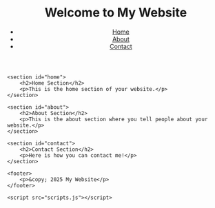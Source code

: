 
<!DOCTYPE html>
<html lang="en">
<head>
    <meta charset="UTF-8">
    <meta name="viewport" content="width=device-width, initial-scale=1.0">
    <title>My First Website</title>
    <link rel="stylesheet" href="styles.css">
</head>
<body>
    <header>
        <h1>Welcome to My Website</h1>
        <nav>
            <ul>
                <li><a href="#home">Home</a></li>
                <li><a href="#about">About</a></li>
                <li><a href="#contact">Contact</a></li>
            </ul>
        </nav>
    </header>

    <section id="home">
        <h2>Home Section</h2>
        <p>This is the home section of your website.</p>
    </section>

    <section id="about">
        <h2>About Section</h2>
        <p>This is the about section where you tell people about your website.</p>
    </section>

    <section id="contact">
        <h2>Contact Section</h2>
        <p>Here is how you can contact me!</p>
    </section>

    <footer>
        <p>&copy; 2025 My Website</p>
    </footer>

    <script src="scripts.js"></script>
</body>
</html>

